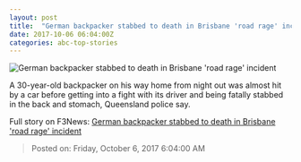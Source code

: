 ```yaml
---
layout: post
title:  "German backpacker stabbed to death in Brisbane 'road rage' incident"
date: 2017-10-06 06:04:00Z
categories: abc-top-stories
---
```


![German backpacker stabbed to death in Brisbane 'road rage' incident](http://www.abc.net.au/news/image/9024910-1x1-700x700.jpg)

A 30-year-old backpacker on his way home from night out was almost hit by a car before getting into a fight with its driver and being fatally stabbed in the back and stomach, Queensland police say.


Full story on F3News: [German backpacker stabbed to death in Brisbane 'road rage' incident](http://www.f3nws.com/n/MvGGq)

> Posted on: Friday, October 6, 2017 6:04:00 AM
